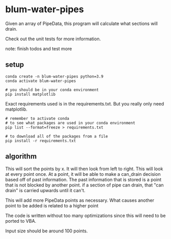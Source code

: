 # blum-water-pipes

Given an array of PipeData, this program will calculate what sections will drain.

Check out the unit tests for more information.

note: finish todos and test more

## setup

```
conda create -n blum-water-pipes python=3.9
conda activate blum-water-pipes

# you should be in your conda environment
pip install matplotlib
```

Exact requirements used is in the requirements.txt. But you
really only need matplotlib.

```
# remember to activate conda
# to see what packages are used in your conda environment
pip list --format=freeze > requirements.txt

# to download all of the packages from a file
pip install -r requirements.txt
```

## algorithm

This will sort the points by x. It will then look from left to right.
This will look at every point once. At a point, it will be able to
make a can_drain decision based off of past information. The past information that
is stored is a point that is not blocked by another point. if a section of
pipe can drain, that "can drain" is carried upwards until it can't.

This will add more PipeData points as necessary. What causes another point to be added is related to a higher point

The code is written without too many optimizations since this will need to be ported to VBA.

Input size should be around 100 points.
